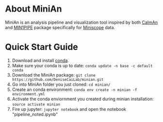 # About MiniAn

MiniAn is an analysis pipeline and visualization tool inspired by both [CaImAn](https://github.com/flatironinstitute/CaImAn) and [MIN1PIPE](https://github.com/JinghaoLu/MIN1PIPE) package specifically for [Miniscope](http://miniscope.org/index.php/Main_Page) data.

# Quick Start Guide
1. Download and install [conda](https://conda.io/projects/conda/en/latest/).
2. Make sure your conda is up to date: `conda update -n base -c default conda`
2. Download the MiniAn package: `git clone https://github.com/DeniseCaiLab/minian.git`
3. Go into MiniAn folder you just cloned: `cd minian/`
4. Create an conda environment: `conda env create -n minian -f environment.yml`
5. Activate the conda enviornment you created during minian installation: `source activate minian`
6. Fire up jupyter: `jupyter notebook` and open the notebook "pipeline_noted.ipynb"
